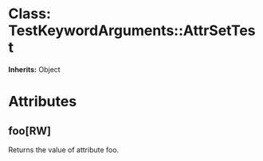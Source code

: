 # Class: TestKeywordArguments::AttrSetTest
**Inherits:** Object
    



# Attributes
## foo[RW] [](#attribute-i-foo)
Returns the value of attribute foo.


